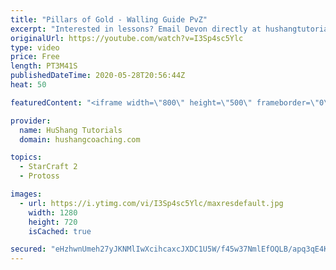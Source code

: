 ```yaml
---
title: "Pillars of Gold - Walling Guide PvZ"
excerpt: "Interested in lessons? Email Devon directly at hushangtutorials@outlook.com ------------------------------------------------------------------------------------------------------- Want to support HuShang Tutorials directly? Patreon is a website where you can contribute a monthly donation that will help"
originalUrl: https://youtube.com/watch?v=I3Sp4sc5Ylc
type: video
price: Free
length: PT3M41S
publishedDateTime: 2020-05-28T20:56:44Z
heat: 50

featuredContent: "<iframe width=\"800\" height=\"500\" frameborder=\"0\" src=\"https://www.youtube.com/embed/I3Sp4sc5Ylc\" allow=\"accelerometer; autoplay; encrypted-media; gyroscope; picture-in-picture\" allowfullscreen></iframe>"

provider:
  name: HuShang Tutorials
  domain: hushangcoaching.com

topics:
  - StarCraft 2
  - Protoss

images:
  - url: https://i.ytimg.com/vi/I3Sp4sc5Ylc/maxresdefault.jpg
    width: 1280
    height: 720
    isCached: true

secured: "eHzhwnUmeh27yJKNMlIwXcihcaxcJXDC1U5W/f45w37NmlEfOQLB/apq3qE4K6Mjz/Ee/Ps1JyKAIPweWiK+Unj2Z77Fqpx90cG2LPECNjEoDB6OTocSZdM0mI05vYNU/PJKSa8KnDH5aQbytNRqqNKp6/Vo+m/6GosSgWTWIe3HS/XmV1mmumTlA12tQvGz5pSt9un8lg4k2siE6OaFCffwTgF2EOJ5+LWoUrKUWwGAMtJykq5Pzmfhncx9zZ1vzR+B3SdXF8rM8+oHTuPeVk67dDa513ZnVGl4+5H6GkhCC6fKeEm48dwKDLcLnE4Ta9NJywiPkdZHaeJICmTpCvn21fvH6XsArKVaSLvdpfeUbTmNwGpF8PmiPTB0csncYQkm+hHgumOl11wj4jjYK94VJTp89cswPDCL/Fw6Gh0=;Lo7+E2wFXqUX++6VgVncTg=="
---
```


